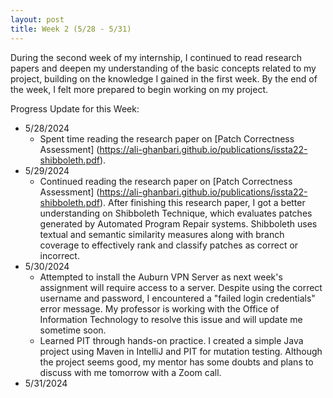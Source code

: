 ```yaml
---
layout: post
title: Week 2 (5/28 - 5/31)
---
```


During the second week of my internship, I continued to read research papers and deepen my understanding of the basic concepts related to my project, building on the knowledge I gained in the first week.  By the end of the week, I felt more prepared to begin working on my project.  

Progress Update for this Week:

  - 5/28/2024
      - Spent time reading the research paper on [Patch Correctness Assessment] (https://ali-ghanbari.github.io/publications/issta22-shibboleth.pdf). 
  - 5/29/2024
      - Continued reading the research paper on [Patch Correctness Assessment] (https://ali-ghanbari.github.io/publications/issta22-shibboleth.pdf).  After finishing this research paper, I got a better understanding on Shibboleth Technique, which evaluates patches generated by Automated Program Repair systems. Shibboleth uses textual and semantic similarity measures along with branch coverage to effectively rank and classify patches as correct or incorrect.
  - 5/30/2024
      - Attempted to install the Auburn VPN Server as next week's assignment will require access to a server. Despite using the correct username and password, I encountered a "failed login credentials" error message. My professor is working with the Office of Information Technology to resolve this issue and will update me sometime soon.
      - Learned PIT through hands-on practice.  I created a simple Java project using Maven in IntelliJ and PIT for mutation testing.  Although the project seems good, my mentor has some doubts and plans to discuss with me tomorrow with a Zoom call.
  - 5/31/2024
